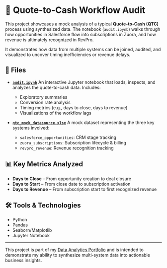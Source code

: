 # 🧾 Quote-to-Cash Workflow Audit

This project showcases a mock analysis of a typical **Quote-to-Cash (QTC)** process using synthesized data. The notebook (`audit.ipynb`) walks through how opportunities in Salesforce flow into subscriptions in Zuora, and how revenue is ultimately recognized in RevPro.

It demonstrates how data from multiple systems can be joined, audited, and visualized to uncover timing inefficiencies or revenue delays.

## 📁 Files

- [**`audit.ipynb`**](/Quote-to-Cash%20Workflow%20Audit/audit.ipynb)
  An interactive Jupyter notebook that loads, inspects, and analyzes the quote-to-cash data. Includes:
  - Exploratory summaries
  - Conversion rate analysis
  - Timing metrics (e.g., days to close, days to revenue)
  - Visualizations of the workflow lags

- [**`qtc_mock_datasource.xlsx`**](/Quote-to-Cash%20Workflow%20Audit/qtc_mock_datasource.xlsx)
  A mock dataset representing the three key systems involved:
  - `salesforce_opportunities`: CRM stage tracking
  - `zuora_subscriptions`: Subscription lifecycle & billing
  - `revpro_revenue`: Revenue recognition tracking

## 📊 Key Metrics Analyzed

- **Days to Close** – From opportunity creation to deal closure
- **Days to Start** – From close date to subscription activation
- **Days to Revenue** – From subscription start to first recognized revenue

## 🛠 Tools & Technologies

- Python
- Pandas
- Seaborn/Matplotlib
- Jupyter Notebook

---

This project is part of my [Data Analytics Portfolio](https://github.com/Joey-VW/DataAnalyticsPortfolio) and is intended to demonstrate my ability to synthesize multi-system data into actionable business insights.

